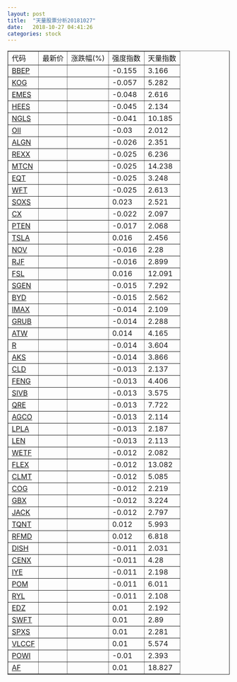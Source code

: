 ```yaml
---
layout: post
title:  "天量股票分析20181027"
date:   2018-10-27 04:41:26
categories: stock
---
```

<script type="text/javascript">
var stockList = []
stockList.push('gb_bbep');
stockList.push('gb_kog');
stockList.push('gb_emes');
stockList.push('gb_hees');
stockList.push('gb_ngls');
stockList.push('gb_oii');
stockList.push('gb_algn');
stockList.push('gb_rexx');
stockList.push('gb_mtcn');
stockList.push('gb_eqt');
stockList.push('gb_wft');
stockList.push('gb_soxs');
stockList.push('gb_cx');
stockList.push('gb_pten');
stockList.push('gb_tsla');
stockList.push('gb_nov');
stockList.push('gb_rjf');
stockList.push('gb_fsl');
stockList.push('gb_sgen');
stockList.push('gb_byd');
stockList.push('gb_imax');
stockList.push('gb_grub');
stockList.push('gb_atw');
stockList.push('gb_r');
stockList.push('gb_aks');
stockList.push('gb_cld');
stockList.push('gb_feng');
stockList.push('gb_sivb');
stockList.push('gb_qre');
stockList.push('gb_agco');
stockList.push('gb_lpla');
stockList.push('gb_len');
stockList.push('gb_wetf');
stockList.push('gb_flex');
stockList.push('gb_clmt');
stockList.push('gb_cog');
stockList.push('gb_gbx');
stockList.push('gb_jack');
stockList.push('gb_tqnt');
stockList.push('gb_rfmd');
stockList.push('gb_dish');
stockList.push('gb_cenx');
stockList.push('gb_iye');
stockList.push('gb_pom');
stockList.push('gb_ryl');
stockList.push('gb_edz');
stockList.push('gb_swft');
stockList.push('gb_spxs');
stockList.push('gb_vlccf');
stockList.push('gb_powi');
stockList.push('gb_af');
</script>

<table border="1">
 <tr>
  <td>代码</td>
  <td>最新价</td>
  <td>涨跌幅(%)</td>
 <td>强度指数</td>
 <td>天量指数</td>
</tr>
  <tr id="bbep"><td><a href="http://stock.finance.sina.com.cn/usstock/quotes/BBEP.html" target="_blank">BBEP</a></td><td></td><td></td><td>-0.155</td><td>3.166</td></tr>
  <tr id="kog"><td><a href="http://stock.finance.sina.com.cn/usstock/quotes/KOG.html" target="_blank">KOG</a></td><td></td><td></td><td>-0.057</td><td>5.282</td></tr>
  <tr id="emes"><td><a href="http://stock.finance.sina.com.cn/usstock/quotes/EMES.html" target="_blank">EMES</a></td><td></td><td></td><td>-0.048</td><td>2.616</td></tr>
  <tr id="hees"><td><a href="http://stock.finance.sina.com.cn/usstock/quotes/HEES.html" target="_blank">HEES</a></td><td></td><td></td><td>-0.045</td><td>2.134</td></tr>
  <tr id="ngls"><td><a href="http://stock.finance.sina.com.cn/usstock/quotes/NGLS.html" target="_blank">NGLS</a></td><td></td><td></td><td>-0.041</td><td>10.185</td></tr>
  <tr id="oii"><td><a href="http://stock.finance.sina.com.cn/usstock/quotes/OII.html" target="_blank">OII</a></td><td></td><td></td><td>-0.03</td><td>2.012</td></tr>
  <tr id="algn"><td><a href="http://stock.finance.sina.com.cn/usstock/quotes/ALGN.html" target="_blank">ALGN</a></td><td></td><td></td><td>-0.026</td><td>2.351</td></tr>
  <tr id="rexx"><td><a href="http://stock.finance.sina.com.cn/usstock/quotes/REXX.html" target="_blank">REXX</a></td><td></td><td></td><td>-0.025</td><td>6.236</td></tr>
  <tr id="mtcn"><td><a href="http://stock.finance.sina.com.cn/usstock/quotes/MTCN.html" target="_blank">MTCN</a></td><td></td><td></td><td>-0.025</td><td>14.238</td></tr>
  <tr id="eqt"><td><a href="http://stock.finance.sina.com.cn/usstock/quotes/EQT.html" target="_blank">EQT</a></td><td></td><td></td><td>-0.025</td><td>3.248</td></tr>
  <tr id="wft"><td><a href="http://stock.finance.sina.com.cn/usstock/quotes/WFT.html" target="_blank">WFT</a></td><td></td><td></td><td>-0.025</td><td>2.613</td></tr>
  <tr id="soxs"><td><a href="http://stock.finance.sina.com.cn/usstock/quotes/SOXS.html" target="_blank">SOXS</a></td><td></td><td></td><td>0.023</td><td>2.521</td></tr>
  <tr id="cx"><td><a href="http://stock.finance.sina.com.cn/usstock/quotes/CX.html" target="_blank">CX</a></td><td></td><td></td><td>-0.022</td><td>2.097</td></tr>
  <tr id="pten"><td><a href="http://stock.finance.sina.com.cn/usstock/quotes/PTEN.html" target="_blank">PTEN</a></td><td></td><td></td><td>-0.017</td><td>2.068</td></tr>
  <tr id="tsla"><td><a href="http://stock.finance.sina.com.cn/usstock/quotes/TSLA.html" target="_blank">TSLA</a></td><td></td><td></td><td>0.016</td><td>2.456</td></tr>
  <tr id="nov"><td><a href="http://stock.finance.sina.com.cn/usstock/quotes/NOV.html" target="_blank">NOV</a></td><td></td><td></td><td>-0.016</td><td>2.28</td></tr>
  <tr id="rjf"><td><a href="http://stock.finance.sina.com.cn/usstock/quotes/RJF.html" target="_blank">RJF</a></td><td></td><td></td><td>-0.016</td><td>2.899</td></tr>
  <tr id="fsl"><td><a href="http://stock.finance.sina.com.cn/usstock/quotes/FSL.html" target="_blank">FSL</a></td><td></td><td></td><td>0.016</td><td>12.091</td></tr>
  <tr id="sgen"><td><a href="http://stock.finance.sina.com.cn/usstock/quotes/SGEN.html" target="_blank">SGEN</a></td><td></td><td></td><td>-0.015</td><td>7.292</td></tr>
  <tr id="byd"><td><a href="http://stock.finance.sina.com.cn/usstock/quotes/BYD.html" target="_blank">BYD</a></td><td></td><td></td><td>-0.015</td><td>2.562</td></tr>
  <tr id="imax"><td><a href="http://stock.finance.sina.com.cn/usstock/quotes/IMAX.html" target="_blank">IMAX</a></td><td></td><td></td><td>-0.014</td><td>2.109</td></tr>
  <tr id="grub"><td><a href="http://stock.finance.sina.com.cn/usstock/quotes/GRUB.html" target="_blank">GRUB</a></td><td></td><td></td><td>-0.014</td><td>2.288</td></tr>
  <tr id="atw"><td><a href="http://stock.finance.sina.com.cn/usstock/quotes/ATW.html" target="_blank">ATW</a></td><td></td><td></td><td>0.014</td><td>4.165</td></tr>
  <tr id="r"><td><a href="http://stock.finance.sina.com.cn/usstock/quotes/R.html" target="_blank">R</a></td><td></td><td></td><td>-0.014</td><td>3.604</td></tr>
  <tr id="aks"><td><a href="http://stock.finance.sina.com.cn/usstock/quotes/AKS.html" target="_blank">AKS</a></td><td></td><td></td><td>-0.014</td><td>3.866</td></tr>
  <tr id="cld"><td><a href="http://stock.finance.sina.com.cn/usstock/quotes/CLD.html" target="_blank">CLD</a></td><td></td><td></td><td>-0.013</td><td>2.137</td></tr>
  <tr id="feng"><td><a href="http://stock.finance.sina.com.cn/usstock/quotes/FENG.html" target="_blank">FENG</a></td><td></td><td></td><td>-0.013</td><td>4.406</td></tr>
  <tr id="sivb"><td><a href="http://stock.finance.sina.com.cn/usstock/quotes/SIVB.html" target="_blank">SIVB</a></td><td></td><td></td><td>-0.013</td><td>3.575</td></tr>
  <tr id="qre"><td><a href="http://stock.finance.sina.com.cn/usstock/quotes/QRE.html" target="_blank">QRE</a></td><td></td><td></td><td>-0.013</td><td>7.722</td></tr>
  <tr id="agco"><td><a href="http://stock.finance.sina.com.cn/usstock/quotes/AGCO.html" target="_blank">AGCO</a></td><td></td><td></td><td>-0.013</td><td>2.114</td></tr>
  <tr id="lpla"><td><a href="http://stock.finance.sina.com.cn/usstock/quotes/LPLA.html" target="_blank">LPLA</a></td><td></td><td></td><td>-0.013</td><td>2.187</td></tr>
  <tr id="len"><td><a href="http://stock.finance.sina.com.cn/usstock/quotes/LEN.html" target="_blank">LEN</a></td><td></td><td></td><td>-0.013</td><td>2.113</td></tr>
  <tr id="wetf"><td><a href="http://stock.finance.sina.com.cn/usstock/quotes/WETF.html" target="_blank">WETF</a></td><td></td><td></td><td>-0.012</td><td>2.082</td></tr>
  <tr id="flex"><td><a href="http://stock.finance.sina.com.cn/usstock/quotes/FLEX.html" target="_blank">FLEX</a></td><td></td><td></td><td>-0.012</td><td>13.082</td></tr>
  <tr id="clmt"><td><a href="http://stock.finance.sina.com.cn/usstock/quotes/CLMT.html" target="_blank">CLMT</a></td><td></td><td></td><td>-0.012</td><td>5.085</td></tr>
  <tr id="cog"><td><a href="http://stock.finance.sina.com.cn/usstock/quotes/COG.html" target="_blank">COG</a></td><td></td><td></td><td>-0.012</td><td>2.219</td></tr>
  <tr id="gbx"><td><a href="http://stock.finance.sina.com.cn/usstock/quotes/GBX.html" target="_blank">GBX</a></td><td></td><td></td><td>-0.012</td><td>3.224</td></tr>
  <tr id="jack"><td><a href="http://stock.finance.sina.com.cn/usstock/quotes/JACK.html" target="_blank">JACK</a></td><td></td><td></td><td>-0.012</td><td>2.797</td></tr>
  <tr id="tqnt"><td><a href="http://stock.finance.sina.com.cn/usstock/quotes/TQNT.html" target="_blank">TQNT</a></td><td></td><td></td><td>0.012</td><td>5.993</td></tr>
  <tr id="rfmd"><td><a href="http://stock.finance.sina.com.cn/usstock/quotes/RFMD.html" target="_blank">RFMD</a></td><td></td><td></td><td>0.012</td><td>6.818</td></tr>
  <tr id="dish"><td><a href="http://stock.finance.sina.com.cn/usstock/quotes/DISH.html" target="_blank">DISH</a></td><td></td><td></td><td>-0.011</td><td>2.031</td></tr>
  <tr id="cenx"><td><a href="http://stock.finance.sina.com.cn/usstock/quotes/CENX.html" target="_blank">CENX</a></td><td></td><td></td><td>-0.011</td><td>4.28</td></tr>
  <tr id="iye"><td><a href="http://stock.finance.sina.com.cn/usstock/quotes/IYE.html" target="_blank">IYE</a></td><td></td><td></td><td>-0.011</td><td>2.198</td></tr>
  <tr id="pom"><td><a href="http://stock.finance.sina.com.cn/usstock/quotes/POM.html" target="_blank">POM</a></td><td></td><td></td><td>-0.011</td><td>6.011</td></tr>
  <tr id="ryl"><td><a href="http://stock.finance.sina.com.cn/usstock/quotes/RYL.html" target="_blank">RYL</a></td><td></td><td></td><td>-0.011</td><td>2.108</td></tr>
  <tr id="edz"><td><a href="http://stock.finance.sina.com.cn/usstock/quotes/EDZ.html" target="_blank">EDZ</a></td><td></td><td></td><td>0.01</td><td>2.192</td></tr>
  <tr id="swft"><td><a href="http://stock.finance.sina.com.cn/usstock/quotes/SWFT.html" target="_blank">SWFT</a></td><td></td><td></td><td>0.01</td><td>2.89</td></tr>
  <tr id="spxs"><td><a href="http://stock.finance.sina.com.cn/usstock/quotes/SPXS.html" target="_blank">SPXS</a></td><td></td><td></td><td>0.01</td><td>2.281</td></tr>
  <tr id="vlccf"><td><a href="http://stock.finance.sina.com.cn/usstock/quotes/VLCCF.html" target="_blank">VLCCF</a></td><td></td><td></td><td>0.01</td><td>5.574</td></tr>
  <tr id="powi"><td><a href="http://stock.finance.sina.com.cn/usstock/quotes/POWI.html" target="_blank">POWI</a></td><td></td><td></td><td>-0.01</td><td>2.393</td></tr>
  <tr id="af"><td><a href="http://stock.finance.sina.com.cn/usstock/quotes/AF.html" target="_blank">AF</a></td><td></td><td></td><td>0.01</td><td>18.827</td></tr>
</table>
